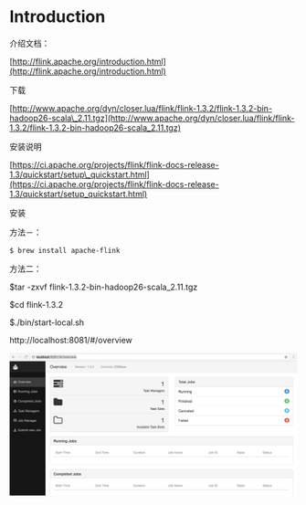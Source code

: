 # Introduction

介绍文档：

[http://flink.apache.org/introduction.html](http://flink.apache.org/introduction.html)

下载

[http://www.apache.org/dyn/closer.lua/flink/flink-1.3.2/flink-1.3.2-bin-hadoop26-scala\_2.11.tgz](http://www.apache.org/dyn/closer.lua/flink/flink-1.3.2/flink-1.3.2-bin-hadoop26-scala_2.11.tgz)

安装说明

[https://ci.apache.org/projects/flink/flink-docs-release-1.3/quickstart/setup\_quickstart.html](https://ci.apache.org/projects/flink/flink-docs-release-1.3/quickstart/setup_quickstart.html)

安装

方法－：

```
$ brew install apache-flink
```

方法二：

$tar -zxvf flink-1.3.2-bin-hadoop26-scala\_2.11.tgz

$cd flink-1.3.2

$./bin/start-local.sh

http://localhost:8081/\#/overview

![](/assets/flink.png)

